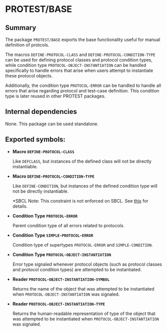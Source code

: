 # PROTEST/BASE

## Summary

The package `PROTEST/BASE` exports the base functionality useful
for manual definition of protcols.

The macros `DEFINE-PROTOCOL-CLASS` and `DEFINE-PROTOCOL-CONDITION-TYPE` can be
used for defining protocol classes and protocol condition types, while condition
type `PROTOCOL-OBJECT-INSTANTIATION` can be handled specifically to handle
errors that arise when users attempt to instantiate these protocol objects.

Additionally, the condition type `PROTOCOL-ERROR` can be handled to handle all
errors that arise regarding protocol and test-case definition. This condition
type is later reused in other PROTEST packages.

## Internal dependencies

None. This package can be used standalone.

## Exported symbols:

  * **Macro `DEFINE-PROTOCOL-CLASS`**

    Like `DEFCLASS`, but instances of the defined class will not be directly
    instantiable.

  * **Macro `DEFINE-PROTOCOL-CONDITION-TYPE`**

    Like `DEFINE-CONDITION`, but instances of the defined condition type will
    not be directly instantiable.

    *SBCL Note: This constraint is not enforced on SBCL. See
    [this](https://bugs.launchpad.net/sbcl/+bug/1761735) for details.

  * **Condition Type `PROTOCOL-ERROR`**

    Parent condition type of all errors related to protocols.

  * **Condition Type `SIMPLE-PROTOCOL-ERROR`**

    Condition type of supertypes `PROTOCOL-ERROR` and `SIMPLE-CONDITION`.

  * **Condition Type `PROTOCOL-OBJECT-INSTANTIATION`**

    Error type signaled whenever protocol objects (such as protocol classes and
    protocol condition types) are attempted to be instantiated.

  * **Reader `PROTOCOL-OBJECT-INSTANTIATION-SYMBOL`**

    Returns the name of the object that was attempted to be instantiated when
    `PROTOCOL-OBJECT-INSTANTIATION` was signaled.

  * **Reader `PROTOCOL-OBJECT-INSTANTIATION-TYPE`**

    Returns the human-readable representation of type of the object that was
    attempted to be instantiated when `PROTOCOL-OBJECT-INSTANTIATION` was signaled.
